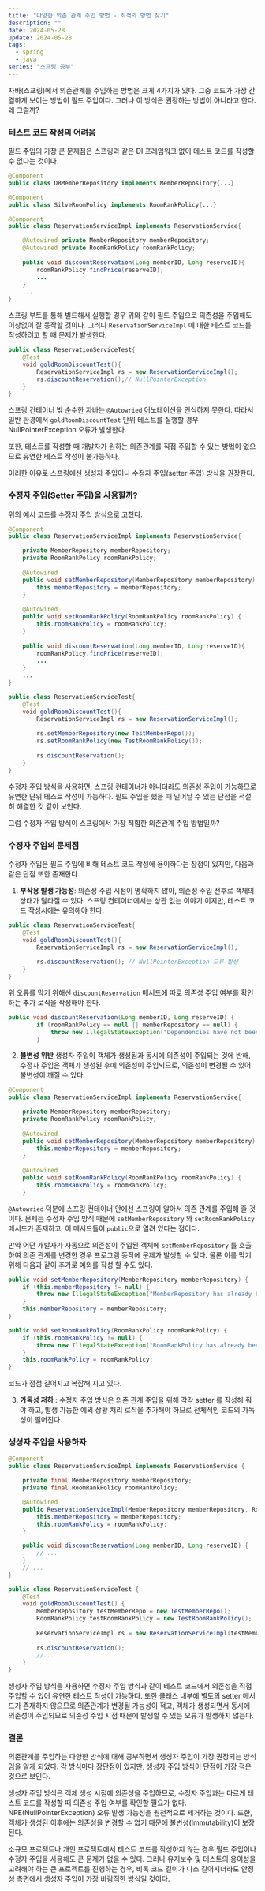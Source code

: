 ```yaml
---
title: "다양한 의존 관계 주입 방법 - 최적의 방법 찾기"
description: ""
date: 2024-05-28
update: 2024-05-28
tags:
  - spring
  - java
series: "스프링 공부"
---
```


자바(스프링)에서 의존관계를 주입하는 방법은 크게 4가지가 있다. 그중 코드가 가장 간결하게 보이는 방법이 필드 주입이다. 그러나 이 방식은 권장하는 방법이 아니라고 한다. 왜 그럴까?

### 테스트 코드 작성의 어려움

필드 주입의 가장 큰 문제점은 스프링과 같은 DI 프레임워크 없이 테스트 코드를 작성할 수 없다는 것이다.

```java
@Component
public class DBMemberRepository implements MemberRepository{...}
```

```java
@Component
public class SilveRoomPolicy implements RoomRankPolicy{...}
```

```java
@Component
public class ReservationServiceImpl implements ReservationService{

	@Autowired private MemberRepository memberRepository;
	@Autowired private RoomRankPolicy roomRankPolicy;
	
	public void discountReservation(Long memberID, Long reserveID){
		roomRankPolicy.findPrice(reserveID);
		...
	}
	...
}
```

스프링 부트를 통해 빌드해서 실행할 경우 위와 같이 필드 주입으로 의존성을 주입해도 이상없이 잘 동작할 것이다. 그러나 `ReservationServiceImpl` 에 대한 테스트 코드를 작성하려고 할 때 문제가 발생한다.

```java
public class ReservationServiceTest{
	@Test
	void goldRoomDiscountTest(){
		ReservationServiceImpl rs = new ReservationServiceImpl();
		rs.discountReservation();// NullPointerException
	}
}
```

스프링 컨테이너 밖 순수한 자바는 `@Autowried` 어노테이션을 인식하지 못한다. 따라서 일반 환경에서 ``goldRoomDiscountTest`` 단위 테스트를 실행할 경우 NullPointerException 오류가 발생한다.

또한, 테스트를 작성할 때 개발자가 원하는 의존관계를 직접 주입할 수 있는 방법이 없으므로 유연한 테스트 작성이 불가능하다.

이러한 이유로 스프링에선 생성자 주입이나 수정자 주입(setter 주입) 방식을 권장한다.

### 수정자 주입(Setter 주입)을 사용할까?

위의 예시 코드를 수정자 주입 방식으로 고쳤다.

``` java
@Component
public class ReservationServiceImpl implements ReservationService{

	private MemberRepository memberRepository;
	private RoomRankPolicy roomRankPolicy;
	
	@Autowired 
	public void setMemberRepository(MemberRepository memberRepository) {
		this.memberRepository = memberRepository;
	}
	
	@Autowired 
	public void setRoomRankPolicy(RoomRankPolicy roomRankPolicy) {
		this.roomRankPolicy = roomRankPolicy;
	}
	
	public void discountReservation(Long memberID, Long reserveID){
		roomRankPolicy.findPrice(reserveID);
		...
	}
	...
}
```

```java
public class ReservationServiceTest{
	@Test
	void goldRoomDiscountTest(){
		ReservationServiceImpl rs = new ReservationServiceImpl();
		
		rs.setMemberRepository(new TestMemberRepo());
		rs.setRoomRankPolicy(new TestRoomRankPolicy());
		
		rs.discountReservation();
	}
}
```

수정자 주입 방식을 사용하면, 스프링 컨테이너가 아니더라도 의존성 주입이 가능하므로 유연한 단위 테스트 작성이 가능하다. 필드 주입을 했을 때 일어날 수 있는 단점을 적절히 해결한 것 같이 보인다. 

그럼 수정자 주입 방식이 스프링에서 가장 적합한 의존관계 주입 방법일까?

### 수정자 주입의 문제점

수정자 주입은 필드 주입에 비해 테스트 코드 작성에 용이하다는 장점이 있지만, 다음과 같은 단점 또한 존재한다.

1. **부작용 발생 가능성**: 의존성 주입 시점이 명확하지 않아, 의존성 주입 전후로 객체의 상태가 달라질 수 있다. 스프링 컨테이너에서는 상관 없는 이야기 이지만, 테스트 코드 작성시에는 유의해야 한다.

```java
public class ReservationServiceTest{
	@Test
	void goldRoomDiscountTest(){
		ReservationServiceImpl rs = new ReservationServiceImpl();
		
		rs.discountReservation(); // NullPointerException 오류 발생 
	}
}
```

위 오류를 막기 위해선 ``discountReservation`` 메서드에 따로 의존성 주입 여부를 확인하는 추가 로직을 작성해야 한다.

```java
public void discountReservation(Long memberID, Long reserveID) {
        if (roomRankPolicy == null || memberRepository == null) {
            throw new IllegalStateException("Dependencies have not been set.");
        }
```


2. **불변성 위반**
	생성자 주입이 객체가 생성됨과 동시에 의존성이 주입되는 것에 반해, 수정자 주입은 객체가 생성된 후에 의존성이 주입되므로, 의존성이 변경될 수 있어 불변성이 깨질 수 있다.

``` java
@Component
public class ReservationServiceImpl implements ReservationService{

	private MemberRepository memberRepository;
	private RoomRankPolicy roomRankPolicy;
	
	@Autowired 
	public void setMemberRepository(MemberRepository memberRepository) {
		this.memberRepository = memberRepository;
	}
	
	@Autowired 
	public void setRoomRankPolicy(RoomRankPolicy roomRankPolicy) {
		this.roomRankPolicy = roomRankPolicy;
	}
```

  ``@Autowried`` 덕분에 스프링 컨테이너 안에선 스프링이 알아서 의존 관계를 주입해 줄 것이다. 문제는 수정자 주입 방식 때문에 ``setMemberRepository`` 와 ``setRoomRankPolicy`` 메서드가 존재하고, 이 메서드들이 ``public``으로 열려 있다는 점이다.
  
  만약 어떤 개발자가 자동으로 의존성이 주입된 객체에 ``setMemberRepository`` 를 호출하여 의존 관계를 변경한 경우 프로그램 동작에 문제가 발생할 수 있다. 물론 이를 막기 위해 다음과 같이 추가로 예외를 작성 할 수도 있다.

```java
public void setMemberRepository(MemberRepository memberRepository) {
    if (this.memberRepository != null) {
        throw new IllegalStateException("MemberRepository has already been set.");
    }
    this.memberRepository = memberRepository;
}

public void setRoomRankPolicy(RoomRankPolicy roomRankPolicy) {
    if (this.roomRankPolicy != null) {
        throw new IllegalStateException("RoomRankPolicy has already been set.");
    }
    this.roomRankPolicy = roomRankPolicy;
}
```

코드가 점점 길어지고 복잡해 지고 있다.

3.  **가독성 저하** : 수정자 주입 방식은 의존 관계 주입을 위해 각각 setter 를 작성해 줘야 하고, 발생 가능한 예외 상황 처리 로직을 추가해야 하므로 전체적인 코드의 가독성이 떨어진다. 

### 생성자 주입을 사용하자

```java
@Component
public class ReservationServiceImpl implements ReservationService {

    private final MemberRepository memberRepository;
    private final RoomRankPolicy roomRankPolicy;

    @Autowired
    public ReservationServiceImpl(MemberRepository memberRepository, RoomRankPolicy roomRankPolicy) {
        this.memberRepository = memberRepository;
        this.roomRankPolicy = roomRankPolicy;
    }

    public void discountReservation(Long memberID, Long reserveID) {
        // ...
    }
    // ...
}
```

```java
public class ReservationServiceTest {
    @Test
    void goldRoomDiscountTest() {
        MemberRepository testMemberRepo = new TestMemberRepo();
        RoomRankPolicy testRoomRankPolicy = new TestRoomRankPolicy();
        
        ReservationServiceImpl rs = new ReservationServiceImpl(testMemberRepo, testRoomRankPolicy);
        
        rs.discountReservation();
        //...
    }
}
```

생성자 주입 방식을 사용하면 수정자 주입 방식과 같이 테스트 코드에서 의존성을 직접 주입할 수 있어 유연한 테스트 작성이 가능하다. 또한 클래스 내부에 별도의 setter 메서드가 존재하지 않으므로 의존관계가 변경될 가능성이 적고, 객체가 생성되면서 동시에 의존성이 주입되므로 의존성 주입 시점 때문에 발생할 수 있는 오류가 발생하지 않는다.

### 결론

의존관계를 주입하는 다양한 방식에 대해 공부하면서 생성자 주입이 가장 권장되는 방식임을 알게 되었다. 각 방식마다 장단점이 있지만, 생성자 주입 방식이 단점이 가장 적은 것으로 보인다. 

생성자 주입 방식은 객체 생성 시점에 의존성을 주입하므로, 수정자 주입과는 다르게 테스트 코드를 작성할 때 의존성 주입 여부를 확인할 필요가 없다. NPE(NullPointerException) 오류 발생 가능성을 원천적으로 제거하는 것이다. 또한, 객체가 생성된 이후에는 의존성을 변경할 수 없기 때문에 불변성(Immutability)이 보장된다.

소규모 프로젝트나 개인 프로젝트에서 테스트 코드를 작성하지 않는 경우 필드 주입이나 수정자 주입을 사용해도 큰 문제가 없을 수 있다. 그러나 유지보수 및 테스트의 용이성을 고려해야 하는 큰 프로젝트를 진행하는 경우,  비록 코드 길이가 다소 길어지더라도 안정성 측면에서 생성자 주입이 가장 바람직한 방식일 것이다.